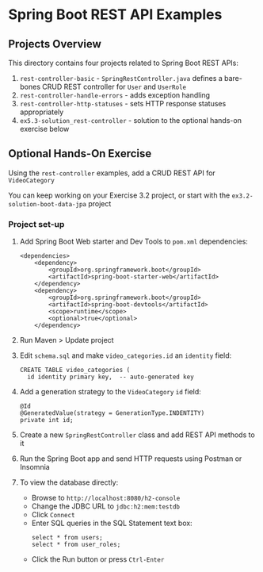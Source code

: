 # Spring Boot REST API Examples

## Projects Overview

This directory contains four projects related to Spring Boot REST APIs:
1. `rest-controller-basic` - `SpringRestController.java` defines a bare-bones CRUD REST controller for `User` and `UserRole`
2. `rest-controller-handle-errors` - adds exception handling
3. `rest-controller-http-statuses` - sets HTTP response statuses appropriately
4. `ex5.3-solution_rest-controller` - solution to the optional hands-on exercise below

## Optional Hands-On Exercise

Using the `rest-controller` examples, add a CRUD REST API for `VideoCategory`

You can keep working on your Exercise 3.2 project, or start with the `ex3.2-solution-boot-data-jpa` project

### Project set-up

1. Add Spring Boot Web starter and Dev Tools to `pom.xml` dependencies:
    ```
    <dependencies>
        <dependency>
            <groupId>org.springframework.boot</groupId>
            <artifactId>spring-boot-starter-web</artifactId>
        </dependency>
        <dependency>
            <groupId>org.springframework.boot</groupId>
            <artifactId>spring-boot-devtools</artifactId>
            <scope>runtime</scope>
            <optional>true</optional>
        </dependency>

2. Run Maven > Update project

3. Edit `schema.sql` and make `video_categories.id` an `identity` field: 
    ```
    CREATE TABLE video_categories (
      id identity primary key,  -- auto-generated key

4. Add a generation strategy to the `VideoCategory` `id` field:
    ```
    @Id
    @GeneratedValue(strategy = GenerationType.INDENTITY)
    private int id;

5. Create a new `SpringRestController` class and add REST API methods to it

6. Run the Spring Boot app and send HTTP requests using Postman or Insomnia

7. To view the database directly:
    * Browse to `http://localhost:8080/h2-console`
    * Change the JDBC URL to `jdbc:h2:mem:testdb`
    * Click `Connect`
    * Enter SQL queries in the SQL Statement text box:
        ```
        select * from users;
        select * from user_roles;

    * Click the Run button or press `Ctrl-Enter`
